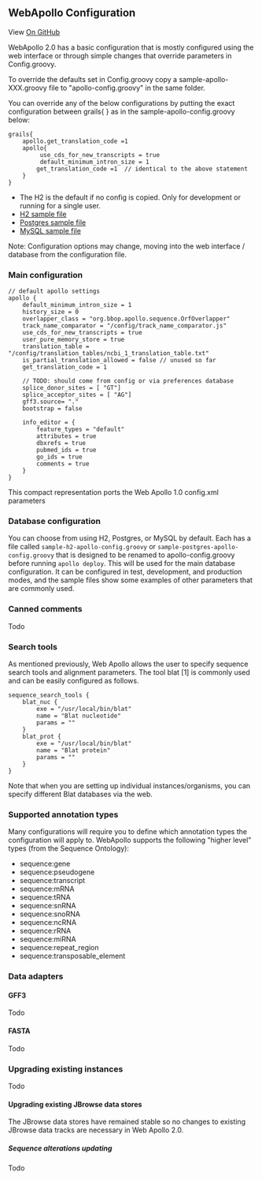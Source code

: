 ## WebApollo Configuration

View <a href="https://github.com/GMOD/Apollo/blob/master/docs/Configure.md">On GitHub</a>

WebApollo 2.0 has a basic configuration that is mostly configured using the web interface or through simple changes that override parameters in Config.groovy.

To override the defaults set in Config.groovy copy a sample-apollo-XXX.groovy file to "apollo-config.groovy" in the same folder. 

You can override any of the below configurations by putting the exact configuration between grails{  } as in the sample-apollo-config.groovy below:

    grails{
        apollo.get_translation_code =1 
        apollo{
             use_cds_for_new_transcripts = true
             default_minimum_intron_size = 1
            get_translation_code =1  // identical to the above statement
        }
    }
    
* The H2 is the default if no config is copied.   Only for development or running for a single user.
* [H2 sample file](https://github.com/GMOD/Apollo/blob/grails1/sample-h2-apollo-config.groovy)     
* [Postgres sample file](https://github.com/GMOD/Apollo/blob/grails1/sample-postgres-apollo-config.groovy)
* [MySQL sample file](https://github.com/GMOD/Apollo/blob/grails1/sample-mysql-apollo-config.groovy)

   
Note: Configuration options may change, moving into the web interface / database from the configuration file. 

### Main configuration


    // default apollo settings
    apollo {
        default_minimum_intron_size = 1
        history_size = 0
        overlapper_class = "org.bbop.apollo.sequence.OrfOverlapper"
        track_name_comparator = "/config/track_name_comparator.js"
        use_cds_for_new_transcripts = true
        user_pure_memory_store = true
        translation_table = "/config/translation_tables/ncbi_1_translation_table.txt"
        is_partial_translation_allowed = false // unused so far
        get_translation_code = 1

        // TODO: should come from config or via preferences database
        splice_donor_sites = [ "GT"]
        splice_acceptor_sites = [ "AG"]
        gff3.source= "."
        bootstrap = false

        info_editor = {
            feature_types = "default"
            attributes = true
            dbxrefs = true
            pubmed_ids = true
            go_ids = true
            comments = true
        }
    }


This compact representation ports the Web Apollo 1.0 config.xml parameters



### Database configuration


You can choose from using H2, Postgres, or MySQL by default. Each has a file called `sample-h2-apollo-config.groovy` or
`sample-postgres-apollo-config.groovy` that is designed to be renamed to apollo-config.groovy before running `apollo
deploy`. This will be used for the main database configuration. It can be configured in test, development, and
production modes, and the sample files show some examples of other parameters that are commonly used.



### Canned comments

Todo


### Search tools

As mentioned previously, Web Apollo allows the user to specify sequence search tools and alignment parameters. The tool blat [1] is commonly used and can be easily configured as follows.


    sequence_search_tools {
        blat_nuc {
            exe = "/usr/local/bin/blat"
            name = "Blat nucleotide"
            params = ""
        }
        blat_prot {
            exe = "/usr/local/bin/blat"
            name = "Blat protein"
            params = ""
        }
    }

Note that when you are setting up individual instances/organisms, you can specify different Blat databases via the web.


### Supported annotation types

Many configurations will require you to define which annotation types the configuration will apply to. WebApollo supports the following "higher level" types (from the Sequence Ontology):

* sequence:gene
* sequence:pseudogene
* sequence:transcript
* sequence:mRNA
* sequence:tRNA
* sequence:snRNA
* sequence:snoRNA
* sequence:ncRNA
* sequence:rRNA
* sequence:miRNA
* sequence:repeat_region
* sequence:transposable_element



### Data adapters

#### GFF3

Todo

#### FASTA
Todo

### Upgrading existing instances

Todo


#### Upgrading existing JBrowse data stores

The JBrowse data stores have remained stable so no changes to existing JBrowse data tracks are necessary in Web Apollo 2.0.

##### Sequence alterations updating

Todo
